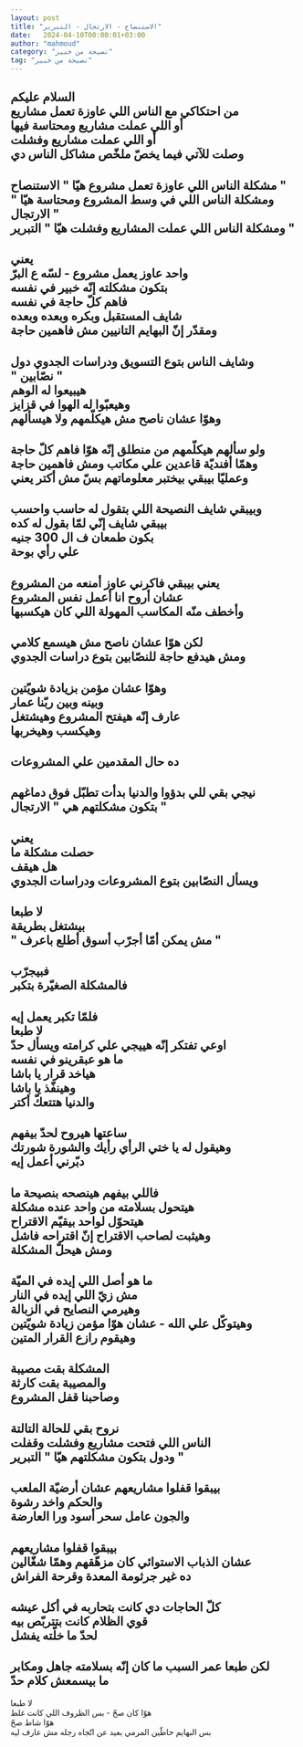 ```yaml
---
layout: post
title: "الاستنصاح - الارتجال - التبرير"
date:   2024-04-10T00:00:01+03:00
author: "mahmoud"
category: "نصيحة من خبير"
tag: "نصيحة من خبير"
---
```



السلام عليكم  
من احتكاكي مع الناس اللي عاوزة تعمل مشاريع  
أو اللي عملت مشاريع ومحتاسة فيها  
أو اللي عملت مشاريع وفشلت  
وصلت للآتي فيما يخصّ ملخّص مشاكل الناس دي  
-  
مشكلة الناس اللي عاوزة تعمل مشروع هيّا " الاستنصاح
"  
ومشكلة الناس اللي في وسط المشروع ومحتاسة هيّا "
الارتجال "  
ومشكلة الناس اللي عملت المشاريع وفشلت هيّا "
التبرير "  
-  
يعني  
واحد عاوز يعمل مشروع - لسّه ع البرّ  
بتكون مشكلته إنّه خبير في نفسه  
فاهم كلّ حاجة في نفسه  
شايف المستقبل وبكره وبعده وبعده  
ومقدّر إنّ البهايم التانيين مش فاهمين حاجة  
-  
وشايف الناس بتوع التسويق ودراسات الجدوي دول  
" نصّابين "  
هيبيعوا له الوهم  
وهيعبّوا له الهوا في قزايز  
وهوّا عشان ناصح مش هيكلّمهم ولا هيسألهم  
-  
ولو سألهم هيكلّمهم من منطلق إنّه هوّا فاهم كلّ حاجة  
وهمّا أفنديّة قاعدين علي مكاتب ومش فاهمين حاجة  
وعمليّا بيبقي بيختبر معلوماتهم بسّ مش أكتر يعني  
-  
وبيبقي شايف النصيحة اللي بتقول له حاسب واحسب  
بيبقي شايف إنّي لمّا بقول له كده  
بكون طمعان ف ال 300 جنيه  
علي رأي بوحة  
-  
يعني بيبقي فاكرني عاوز أمنعه من المشروع  
عشان أروح انا أعمل نفس المشروع  
وأخطف منّه المكاسب المهولة اللي كان هيكسبها  
-  
لكن هوّا عشان ناصح مش هيسمع كلامي  
ومش هيدفع حاجة للنصّابين بتوع دراسات الجدوي  
-  
وهوّا عشان مؤمن بزيادة شويّتين  
وبينه وبين ربّنا عمار  
عارف إنّه هيفتح المشروع وهيشتغل  
وهيكسب وهيخربها  
-  
ده حال المقدمين علي المشروعات  
-  
نيجي بقي للي بدؤوا والدنيا بدأت تطبّل فوق دماغهم  
بتكون مشكلتهم هي " الارتجال "  
-  
يعني  
حصلت مشكلة ما  
هل هيقف  
ويسأل النصّابين بتوع المشروعات ودراسات الجدوي  
-  
لا طبعا  
بيشتغل بطريقة  
" مش يمكن أمّا أجرّب أسوق أطلع باعرف "  
-  
فبيجرّب  
فالمشكلة الصغيّرة بتكبر  
-  
فلمّا تكبر يعمل إيه  
لا طبعا  
اوعي تفتكر إنّه هييجي علي كرامته ويسأل حدّ  
ما هو عبقرينو في نفسه  
هياخد قرار يا باشا  
وهينفّذ يا باشا  
والدنيا هتتعكّ أكتر  
-  
ساعتها هيروح لحدّ بيفهم  
وهيقول له يا ختي الرأي رأيك والشورة شورتك  
دبّرني أعمل إيه  
-  
فاللي بيفهم هينصحه بنصيحة ما  
هيتحول بسلامته من واحد عنده مشكلة  
هيتحوّل لواحد بيقيّم الاقتراح  
وهيثبت لصاحب الاقتراح إنّ اقتراحه فاشل  
ومش هيحلّ المشكلة  
-  
ما هو أصل اللي إيده في الميّة  
مش زيّ اللي إيده في النار  
وهيرمي النصايح في الزبالة  
وهيتوكّل علي الله - عشان هوّا مؤمن زيادة شويّتين  
وهيقوم رازع القرار المتين  
-  
المشكلة بقت مصيبة  
والمصيبة بقت كارثة  
وصاحبنا قفل المشروع  
-  
نروح بقي للحالة التالتة  
الناس اللي فتحت مشاريع وفشلت وقفلت  
ودول بتكون مشكلتهم هيّا " التبرير "  
-  
بيبقوا قفلوا مشاريعهم عشان أرضيّة الملعب  
والحكم واخد رشوة  
والجون عامل سحر أسود ورا العارضة  
-  
بيبقوا قفلوا مشاريعهم  
عشان الذباب الاستوائي كان مزهّقهم وهمّا شغّالين  
ده غير جرثومة المعدة وقرحة الفراش  
-  
كلّ الحاجات دي كانت بتحاربه في أكل عيشه  
قوي الظلام كانت بتتربّص بيه  
لحدّ ما خلّته يفشل  
-  
لكن طبعا عمر السبب ما كان إنّه بسلامته جاهل
ومكابر  
ما بيسمعش كلام حدّ  
-  
لا طبعا  
هوّا كان صحّ - بس الظروف اللي كانت غلط  
هوّا شاط صحّ  
بس البهايم حاطّين المرمي بعيد عن اتّجاه رجله مش عارف
ليه
